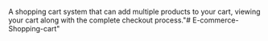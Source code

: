 A shopping cart system that can add multiple products to your cart, viewing your cart along with the complete checkout process."# E-commerce-Shopping-cart" 
